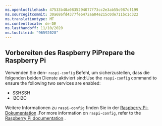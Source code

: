 ```yaml
---
ms.openlocfilehash: 47533b40a0835294077f73cc2e3ab55c987cf199
ms.sourcegitcommit: 30a686fd4377fe6472aa04e215c0de711bc1c322
ms.translationtype: MT
ms.contentlocale: de-DE
ms.lasthandoff: 11/10/2020
ms.locfileid: "96592028"
---
```

## <a name="prepare-the-raspberry-pi"></a><span data-ttu-id="0d890-101">Vorbereiten des Raspberry Pi</span><span class="sxs-lookup"><span data-stu-id="0d890-101">Prepare the Raspberry Pi</span></span>

<span data-ttu-id="0d890-102">Verwenden Sie den- `raspi-config` Befehl, um sicherzustellen, dass die folgenden beiden Dienste aktiviert sind:</span><span class="sxs-lookup"><span data-stu-id="0d890-102">Use the `raspi-config` command to ensure the following two services are enabled:</span></span>

- <span data-ttu-id="0d890-103">SSH</span><span class="sxs-lookup"><span data-stu-id="0d890-103">SSH</span></span>
- <span data-ttu-id="0d890-104">I2C</span><span class="sxs-lookup"><span data-stu-id="0d890-104">I2C</span></span>

<span data-ttu-id="0d890-105">Weitere Informationen zu `raspi-config` finden Sie in der [Raspberry Pi-Dokumentation](https://www.raspberrypi.org/documentation/configuration/raspi-config.md) <span class="docon docon-navigate-external x-hidden-focus"></span> .</span><span class="sxs-lookup"><span data-stu-id="0d890-105">For more information on `raspi-config`, refer to the [Raspberry Pi documentation](https://www.raspberrypi.org/documentation/configuration/raspi-config.md) <span class="docon docon-navigate-external x-hidden-focus"></span>.</span></span>
